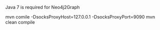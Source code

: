 Java 7 is required for Neo4j2Graph

mvn comile -DsocksProxyHost=127.0.0.1 -DsocksProxyPort=9090 mvn clean compile
